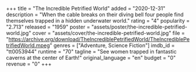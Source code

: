 +++
title = "The Incredible Petrified World"
added = "2020-12-31"
description = "When the cable breaks on their diving bell four people find themselves trapped in a hidden underwater world."
rating = "4"
popularity = "2.713"
released = "1959"
poster = "assets/poster/the-incredible-petrified-world.jpg"
cover = "assets/cover/the-incredible-petrified-world.jpg"
file = "https://archive.org/download/TheIncrediblePetrifiedWorld/TheIncrediblePetrifiedWorld.mpeg"
genres = ["Adventure, Science Fiction"]
imdb_id = "tt0053944"
runtime = "70"
tagline = "See women trapped in fantastic caverns at the center of Earth!"
original_language = "en"
budget = "0"
revenue = "0"
+++